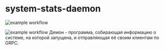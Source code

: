 # system-stats-daemon
![example workflow](https://github.com/FRiniZ/system-stats-daemon/actions/workflows/Release.yml/badge.svg)

![example workflow](https://github.com/github/docs/actions/workflows/tests.yml/badge.svg)
Демон - программа, собирающая информацию о системе, на которой запущена, и отправляющая её своим клиентам по GRPC.
